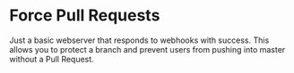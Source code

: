 # Force Pull Requests

Just a basic webserver that responds to webhooks with success. This allows you to protect a branch and prevent users from pushing into master without a Pull Request.
